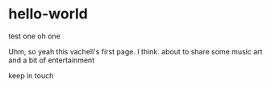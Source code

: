 # hello-world
test one oh one

Uhm, so yeah this 
vachell's first page.
I think.
about to share some music art and a bit of entertainment

keep in touch
